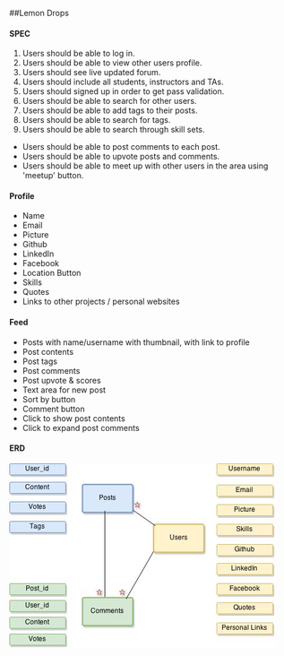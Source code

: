 ##Lemon Drops 

#### SPEC
1. Users should be able to log in.
2. Users should be able to view other users profile.
3. Users should see live updated forum.
4. Users should include all students, instructors and TAs.
5. Users should signed up in order to get pass validation.
6. Users should be able to search for other users.
7. Users should be able to add tags to their posts.
8. Users should be able to search for tags.
9. Users should be able to search through skill sets.


* Users should be able to post comments to each post.
* Users should be able to upvote posts and comments.
* Users should be able to meet up with other users in the area using 'meetup' button.

#### Profile
- Name
- Email
- Picture
- Github
- LinkedIn
- Facebook
- Location Button
- Skills
- Quotes
- Links to other projects / personal websites

#### Feed
- Posts with name/username with thumbnail, with link to profile
- Post contents
- Post tags
- Post comments
- Post upvote & scores
- Text area for new post
- Sort by button
- Comment button
- Click to show post contents
- Click to expand post comments

#### ERD
![ERD Diagram](ERD.jpg)
